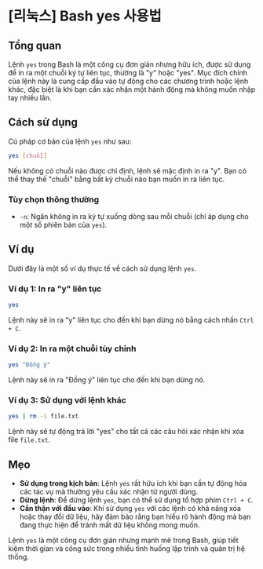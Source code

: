 # [리눅스] Bash yes 사용법

## Tổng quan
Lệnh `yes` trong Bash là một công cụ đơn giản nhưng hữu ích, được sử dụng để in ra một chuỗi ký tự liên tục, thường là "y" hoặc "yes". Mục đích chính của lệnh này là cung cấp đầu vào tự động cho các chương trình hoặc lệnh khác, đặc biệt là khi bạn cần xác nhận một hành động mà không muốn nhập tay nhiều lần.

## Cách sử dụng
Cú pháp cơ bản của lệnh `yes` như sau:

```bash
yes [chuỗi]
```

Nếu không có chuỗi nào được chỉ định, lệnh sẽ mặc định in ra "y". Bạn có thể thay thế "chuỗi" bằng bất kỳ chuỗi nào bạn muốn in ra liên tục.

### Tùy chọn thông thường
- `-n`: Ngăn không in ra ký tự xuống dòng sau mỗi chuỗi (chỉ áp dụng cho một số phiên bản của `yes`).

## Ví dụ
Dưới đây là một số ví dụ thực tế về cách sử dụng lệnh `yes`.

### Ví dụ 1: In ra "y" liên tục
```bash
yes
```
Lệnh này sẽ in ra "y" liên tục cho đến khi bạn dừng nó bằng cách nhấn `Ctrl + C`.

### Ví dụ 2: In ra một chuỗi tùy chỉnh
```bash
yes "Đồng ý"
```
Lệnh này sẽ in ra "Đồng ý" liên tục cho đến khi bạn dừng nó.

### Ví dụ 3: Sử dụng với lệnh khác
```bash
yes | rm -i file.txt
```
Lệnh này sẽ tự động trả lời "yes" cho tất cả các câu hỏi xác nhận khi xóa file `file.txt`.

## Mẹo
- **Sử dụng trong kịch bản**: Lệnh `yes` rất hữu ích khi bạn cần tự động hóa các tác vụ mà thường yêu cầu xác nhận từ người dùng.
- **Dừng lệnh**: Để dừng lệnh `yes`, bạn có thể sử dụng tổ hợp phím `Ctrl + C`.
- **Cẩn thận với đầu vào**: Khi sử dụng `yes` với các lệnh có khả năng xóa hoặc thay đổi dữ liệu, hãy đảm bảo rằng bạn hiểu rõ hành động mà bạn đang thực hiện để tránh mất dữ liệu không mong muốn.

Lệnh `yes` là một công cụ đơn giản nhưng mạnh mẽ trong Bash, giúp tiết kiệm thời gian và công sức trong nhiều tình huống lập trình và quản trị hệ thống.